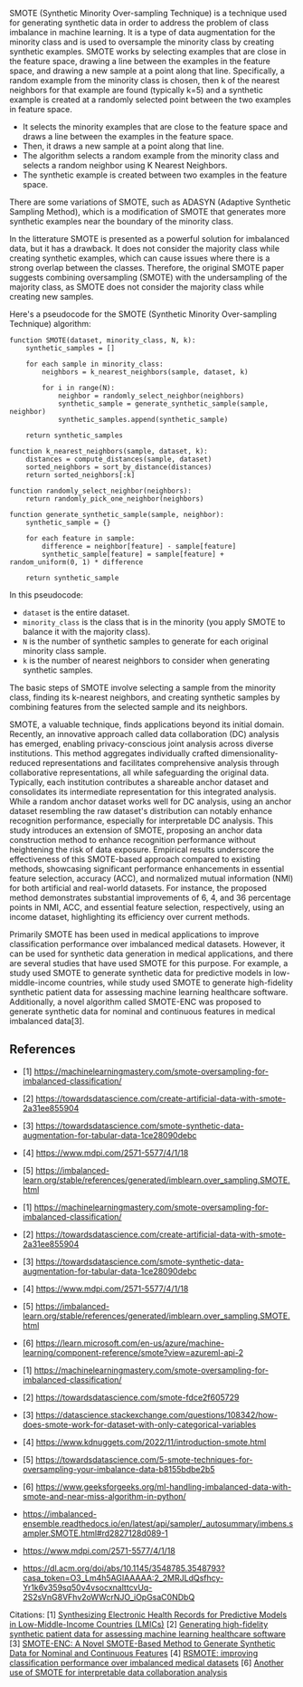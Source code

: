 

SMOTE (Synthetic Minority Over-sampling Technique) is a technique used for generating synthetic data in order to address the problem of class imbalance in machine learning. It is a type of data augmentation for the minority class and is used to oversample the minority class by creating synthetic examples. SMOTE works by selecting examples that are close in the feature space, drawing a line between the examples in the feature space, and drawing a new sample at a point along that line. Specifically, a random example from the minority class is chosen, then k of the nearest neighbors for that example are found (typically k=5) and a synthetic example is created at a randomly selected point between the two examples in feature space.


- It selects the minority examples that are close to the feature space and draws a line between the examples in the feature space. 
- Then, it draws a new sample at a point along that line.
- The algorithm selects a random example from the minority class and selects a random neighbor using K Nearest Neighbors. 
- The synthetic example is created between two examples in the feature space.

There are some variations of SMOTE, such as ADASYN (Adaptive Synthetic Sampling Method), which is a modification of SMOTE that generates more synthetic examples near the boundary of the minority class. 

In the litterature SMOTE is presented as a powerful solution for imbalanced data, but it has a drawback. It does not consider the majority class while creating synthetic examples, which can cause issues where there is a strong overlap between the classes. Therefore, the original SMOTE paper suggests combining oversampling (SMOTE) with the undersampling of the majority class, as SMOTE does not consider the majority class while creating new samples. 


Here's a pseudocode for the SMOTE (Synthetic Minority Over-sampling Technique) algorithm:

```
function SMOTE(dataset, minority_class, N, k):
    synthetic_samples = []

    for each sample in minority_class:
        neighbors = k_nearest_neighbors(sample, dataset, k)
        
        for i in range(N):
            neighbor = randomly_select_neighbor(neighbors)
            synthetic_sample = generate_synthetic_sample(sample, neighbor)
            synthetic_samples.append(synthetic_sample)

    return synthetic_samples

function k_nearest_neighbors(sample, dataset, k):
    distances = compute_distances(sample, dataset)
    sorted_neighbors = sort_by_distance(distances)
    return sorted_neighbors[:k]

function randomly_select_neighbor(neighbors):
    return randomly_pick_one_neighbor(neighbors)

function generate_synthetic_sample(sample, neighbor):
    synthetic_sample = {}
    
    for each feature in sample:
        difference = neighbor[feature] - sample[feature]
        synthetic_sample[feature] = sample[feature] + random_uniform(0, 1) * difference

    return synthetic_sample
```

In this pseudocode:
- `dataset` is the entire dataset.
- `minority_class` is the class that is in the minority (you apply SMOTE to balance it with the majority class).
- `N` is the number of synthetic samples to generate for each original minority class sample.
- `k` is the number of nearest neighbors to consider when generating synthetic samples.

The basic steps of SMOTE involve selecting a sample from the minority class, finding its k-nearest neighbors, and creating synthetic samples by combining features from the selected sample and its neighbors.


SMOTE, a valuable technique, finds applications beyond its initial domain. Recently, an innovative approach called data collaboration (DC) analysis has emerged, enabling privacy-conscious joint analysis across diverse institutions. This method aggregates individually crafted dimensionality-reduced representations and facilitates comprehensive analysis through collaborative representations, all while safeguarding the original data. Typically, each institution contributes a shareable anchor dataset and consolidates its intermediate representation for this integrated analysis. While a random anchor dataset works well for DC analysis, using an anchor dataset resembling the raw dataset's distribution can notably enhance recognition performance, especially for interpretable DC analysis. This study introduces an extension of SMOTE, proposing an anchor data construction method to enhance recognition performance without heightening the risk of data exposure. Empirical results underscore the effectiveness of this SMOTE-based approach compared to existing methods, showcasing significant performance enhancements in essential feature selection, accuracy (ACC), and normalized mutual information (NMI) for both artificial and real-world datasets. For instance, the proposed method demonstrates substantial improvements of 6, 4, and 36 percentage points in NMI, ACC, and essential feature selection, respectively, using an income dataset, highlighting its efficiency over current methods.


 Primarily SMOTE has been used in medical applications to improve classification performance over imbalanced medical datasets. However, it can be used for synthetic data generation in medical applications, and there are several studies that have used SMOTE for this purpose. For example, a study used SMOTE to generate synthetic data for predictive models in low-middle-income countries, while study used SMOTE to generate high-fidelity synthetic patient data for assessing machine learning healthcare software. Additionally, a novel algorithm called SMOTE-ENC was proposed to generate synthetic data for nominal and continuous features in medical imbalanced data[3]. 



## References

- [1] https://machinelearningmastery.com/smote-oversampling-for-imbalanced-classification/
- [2] https://towardsdatascience.com/create-artificial-data-with-smote-2a31ee855904
- [3] https://towardsdatascience.com/smote-synthetic-data-augmentation-for-tabular-data-1ce28090debc
- [4] https://www.mdpi.com/2571-5577/4/1/18
- [5] https://imbalanced-learn.org/stable/references/generated/imblearn.over_sampling.SMOTE.html

- [1] https://machinelearningmastery.com/smote-oversampling-for-imbalanced-classification/
- [2] https://towardsdatascience.com/create-artificial-data-with-smote-2a31ee855904
- [3] https://towardsdatascience.com/smote-synthetic-data-augmentation-for-tabular-data-1ce28090debc
- [4] https://www.mdpi.com/2571-5577/4/1/18
- [5] https://imbalanced-learn.org/stable/references/generated/imblearn.over_sampling.SMOTE.html
- [6] https://learn.microsoft.com/en-us/azure/machine-learning/component-reference/smote?view=azureml-api-2

- [1] https://machinelearningmastery.com/smote-oversampling-for-imbalanced-classification/
- [2] https://towardsdatascience.com/smote-fdce2f605729
- [3] https://datascience.stackexchange.com/questions/108342/how-does-smote-work-for-dataset-with-only-categorical-variables
- [4] https://www.kdnuggets.com/2022/11/introduction-smote.html
- [5] https://towardsdatascience.com/5-smote-techniques-for-oversampling-your-imbalance-data-b8155bdbe2b5
- [6] https://www.geeksforgeeks.org/ml-handling-imbalanced-data-with-smote-and-near-miss-algorithm-in-python/

- https://imbalanced-ensemble.readthedocs.io/en/latest/api/sampler/_autosummary/imbens.sampler.SMOTE.html#rd2827128d089-1
- https://www.mdpi.com/2571-5577/4/1/18
- https://dl.acm.org/doi/abs/10.1145/3548785.3548793?casa_token=O3_Lm4h5AGIAAAAA:2_2MRJLdQsfhcy-Yr1k6v359sq50v4vsocxnalttcvUq-2S2sVnG8VFhv2oWWcrNJO_iOpGsaC0NDbQ





Citations:
[1] [Synthesizing Electronic Health Records for Predictive Models in Low-Middle-Income Countries (LMICs)](https://www.ncbi.nlm.nih.gov/pmc/articles/PMC10295936/) 
[2] [Generating high-fidelity synthetic patient data for assessing machine learning healthcare software](https://www.nature.com/articles/s41746-020-00353-9)
[3] [SMOTE-ENC: A Novel SMOTE-Based Method to Generate Synthetic Data for Nominal and Continuous Features](https://www.mdpi.com/2571-5577/4/1/18)
[4] [RSMOTE: improving classification performance over imbalanced medical datasets](https://www.ncbi.nlm.nih.gov/pmc/articles/PMC7292850/)
[6] [Another use of SMOTE for interpretable data collaboration analysis](https://www.sciencedirect.com/science/article/pii/S0957417423008874)
